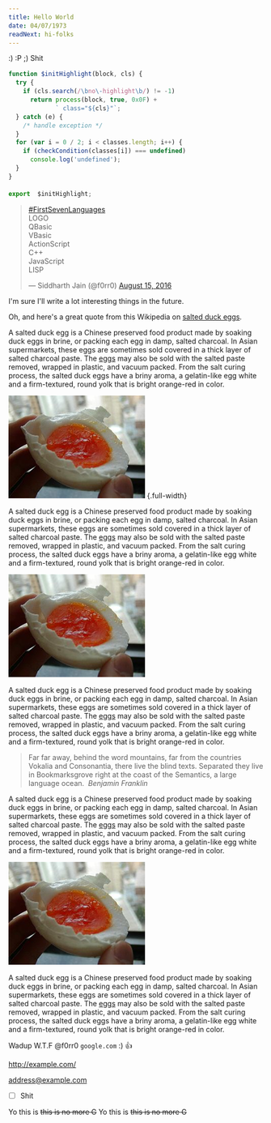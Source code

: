 ```yaml
---
title: Hello World
date: 04/07/1973
readNext: hi-folks
---
```


:) :P ;) Shit

```javascript
function $initHighlight(block, cls) {
  try {
    if (cls.search(/\bno\-highlight\b/) != -1)
      return process(block, true, 0x0F) +
             ` class="${cls}"`;
  } catch (e) {
    /* handle exception */
  }
  for (var i = 0 / 2; i < classes.length; i++) {
    if (checkCondition(classes[i]) === undefined)
      console.log('undefined');
  }
}

export  $initHighlight;
```

<blockquote class="twitter-tweet" data-lang="en"><p lang="en" dir="ltr"><a href="https://twitter.com/hashtag/FirstSevenLanguages?src=hash">#FirstSevenLanguages</a><br>LOGO<br>QBasic<br>VBasic<br>ActionScript<br>C++<br>JavaScript<br>LISP</p>&mdash; Siddharth Jain (@f0rr0) <a href="https://twitter.com/f0rr0/status/765075718774677504">August 15, 2016</a></blockquote>
<script async src="//platform.twitter.com/widgets.js" charset="utf-8"></script>


I'm sure I'll write a lot interesting things in the future.

Oh, and here's a great quote from this Wikipedia on [salted duck eggs](http://en.wikipedia.org/wiki/Salted_duck_egg).

A salted duck egg is a Chinese preserved food product made by soaking duck eggs in brine, or packing each egg in damp, salted charcoal. In Asian supermarkets, these eggs are sometimes sold covered in a thick layer of salted charcoal paste. The [eggs]() may also be sold with the salted paste removed, wrapped in plastic, and vacuum packed. From the salt curing process, the salted duck eggs have a briny aroma, a gelatin-like egg white and a firm-textured, round yolk that is bright orange-red in color.

![salted duck egg is a Chinese](./salty_egg.jpg) {.full-width}

A salted duck egg is a Chinese preserved food product made by soaking duck eggs in brine, or packing each egg in damp, salted charcoal. In Asian supermarkets, these eggs are sometimes sold covered in a thick layer of salted charcoal paste. The [eggs]() may also be sold with the salted paste removed, wrapped in plastic, and vacuum packed. From the salt curing process, the salted duck eggs have a briny aroma, a gelatin-like egg white and a firm-textured, round yolk that is bright orange-red in color.

![salted duck egg is a Chinese](./salty_egg.jpg)

A salted duck egg is a Chinese preserved food product made by soaking duck eggs in brine, or packing each egg in damp, salted charcoal. In Asian supermarkets, these eggs are sometimes sold covered in a thick layer of salted charcoal paste. The [eggs]() may also be sold with the salted paste removed, wrapped in plastic, and vacuum packed. From the salt curing process, the salted duck eggs have a briny aroma, a gelatin-like egg white and a firm-textured, round yolk that is bright orange-red in color.


> Far far away, behind the word mountains, far from the countries
> Vokalia and Consonantia, there live the blind texts. Separated
> they live in Bookmarksgrove right at the coast of the Semantics, a
> large language ocean. 
> <cite>Benjamin Franklin</cite>

A salted duck egg is a Chinese preserved food product made by soaking duck eggs in brine, or packing each egg in damp, salted charcoal. In Asian supermarkets, these eggs are sometimes sold covered in a thick layer of salted charcoal paste. The [eggs]() may also be sold with the salted paste removed, wrapped in plastic, and vacuum packed. From the salt curing process, the salted duck eggs have a briny aroma, a gelatin-like egg white and a firm-textured, round yolk that is bright orange-red in color.


![salted duck egg is a Chinese](./salty_egg.jpg)

A salted duck egg is a Chinese preserved food product made by soaking duck eggs in brine, or packing each egg in damp, salted charcoal. In Asian supermarkets, these eggs are sometimes sold covered in a thick layer of salted charcoal paste. The [eggs]() may also be sold with the salted paste removed, wrapped in plastic, and vacuum packed. From the salt curing process, the salted duck eggs have a briny aroma, a gelatin-like egg white and a firm-textured, round yolk that is bright orange-red in color.

Wadup <abbr>W.T.F</abbr> @f0rr0 `google.com` :) :thumbsup:

<http://example.com/>

<address@example.com>



- [ ] Shit

<!-- [![Chinese Salty Egg](./salty_egg.jpg)](http://en.wikipedia.org/wiki/Salted_duck_egg){.plain-anchor} Text here -->

Yo this is <del>this is no more G</del> Yo this is <del>this is no more G</del>
